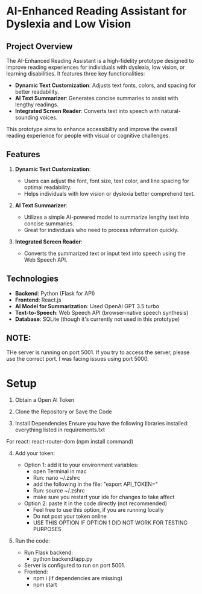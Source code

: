 # AI-Enhanced Reading Assistant for Dyslexia and Low Vision

## Project Overview
The AI-Enhanced Reading Assistant is a high-fidelity prototype designed to improve reading experiences for individuals with dyslexia, low vision, or learning disabilities. It features three key functionalities:
- **Dynamic Text Customization**: Adjusts text fonts, colors, and spacing for better readability.
- **AI Text Summarizer**: Generates concise summaries to assist with lengthy readings.
- **Integrated Screen Reader**: Converts text into speech with natural-sounding voices.

This prototype aims to enhance accessibility and improve the overall reading experience for people with visual or cognitive challenges.

## Features
1. **Dynamic Text Customization**:
    - Users can adjust the font, font size, text color, and line spacing for optimal readability.
    - Helps individuals with low vision or dyslexia better comprehend text.

2. **AI Text Summarizer**:
    - Utilizes a simple AI-powered model to summarize lengthy text into concise summaries.
    - Great for individuals who need to process information quickly.

3. **Integrated Screen Reader**:
    - Converts the summarized text or input text into speech using the Web Speech API.

## Technologies
- **Backend**: Python (Flask for API)
- **Frontend**: React.js
- **AI Model for Summarization**: Used OpenAI GPT 3.5 turbo
- **Text-to-Speech**: Web Speech API (browser-native speech synthesis)
- **Database**: SQLite (though it's currently not used in this prototype)

## NOTE:
THe server is running on port 5001. 
If you try to access the server, please use the correct port. 
I was facing issues using port 5000.


# Setup
1. Obtain a Open AI Token

2. Clone the Repository or Save the Code

3. Install Dependencies
Ensure you have the following libraries installed:
everything listed in requirements.txt

For react:
react-router-dom (npm install command)

4. Add your token:
    - Option 1: add it to your environment variables:
        - open Terminal in mac
        - Run: nano ~/.zshrc
        - add the following in the file: "export API_TOKEN=<token>"
        - Run: source ~/.zshrc
        - make sure you restart your ide for changes to take affect
    - Option 2: paste it in the code directly (not recommended)
        - Feel free to use this option, if you are running locally
        - Do not post your token online
        - USE THIS OPTION IF OPTION 1 DID NOT WORK FOR TESTING PURPOSES

5. Run the code:
    - Run Flask backend:  
        - python backend/app.py
    - Server is configured to run on port 5001.
    - Frontend:  
        - npm i (if dependencies are missing)  
        - npm start
